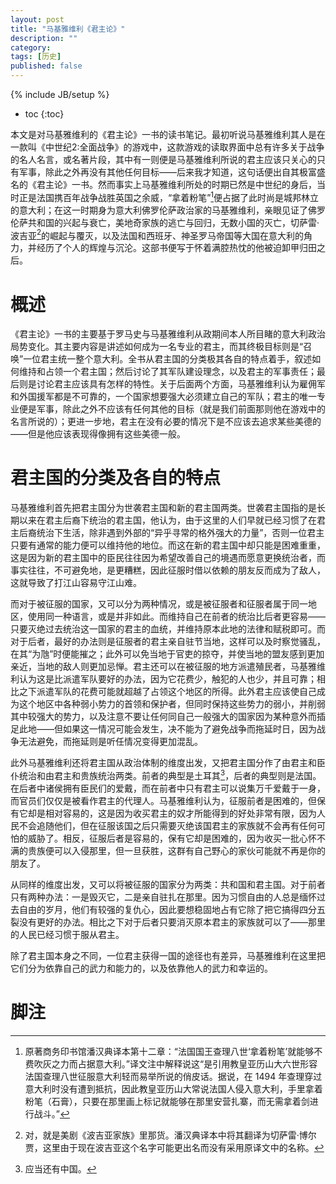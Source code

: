 ```yaml
---
layout: post
title: "马基雅维利《君主论》"
description: ""
category:
tags: [历史]
published: false
---
```

{% include JB/setup %}

* toc
{:toc}

本文是对马基雅维利的《君主论》一书的读书笔记。最初听说马基雅维利其人是在一款叫《中世纪2:全面战争》的游戏中，这款游戏的读取界面中总有许多关于战争的名人名言，或名著片段，其中有一则便是马基雅维利所说的君主应该只关心的只有军事，除此之外再没有其他任何目标——后来我才知道，这句话便出自其极富盛名的《君主论》一书。然而事实上马基雅维利所处的时期已然是中世纪的身后，当时正是法国携百年战争战胜英国之余威，“拿着粉笔”[^1]便占据了此时尚是城邦林立的意大利；在这一时期身为意大利佛罗伦萨政治家的马基雅维利，亲眼见证了佛罗伦萨共和国的兴起与衰亡，美地奇家族的逃亡与回归，无数小国的灭亡，切萨雷·波吉亚[^2]的崛起与覆灭，以及法国和西班牙、神圣罗马帝国等大国在意大利的角力，并经历了个人的辉煌与沉沦。这部书便写于怀着满腔热忱的他被迫卸甲归田之后。

[^1]: 原著商务印书馆潘汉典译本第十二章：“法国国王查理八世‘拿着粉笔’就能够不费吹灰之力而占据意大利。”译文注中解释说这“是引用教皇亚历山大六世形容法国查理八世征服意大利轻而易举所说的俏皮话。据说，在 1494 年查理穿过意大利时没有遭到抵抗，因此教皇亚历山大常说法国人侵入意大利，手里拿着粉笔（石膏），只要在那里画上标记就能够在那里安营扎寨，而无需拿着剑进行战斗。”

[^2]: 对，就是美剧《波吉亚家族》里那货。潘汉典译本中将其翻译为切萨雷·博尔贾，这里由于现在波吉亚这个名字可能更出名而没有采用原译文中的名称。

# 概述

《君主论》一书的主要基于罗马史与马基雅维利从政期间本人所目睹的意大利政治局势变化。其主要内容是讲述如何成为一名专业的君主，而其终极目标则是“召唤”一位君主统一整个意大利。全书从君主国的分类极其各自的特点着手，叙述如何维持和占领一个君主国；然后讨论了其军队建设理念，以及君主的军事责任；最后则是讨论君主应该具有怎样的特性。关于后面两个方面，马基雅维利认为雇佣军和外国援军都是不可靠的，一个国家想要强大必须建立自己的军队；君主的唯一专业便是军事，除此之外不应该有任何其他的目标（就是我们前面那则他在游戏中的名言所说的）；更进一步地，君主在没有必要的情况下是不应该去追求某些美德的——但是他应该表现得像拥有这些美德一般。

# 君主国的分类及各自的特点

马基雅维利首先把君主国分为世袭君主国和新的君主国两类。世袭君主国指的是长期以来在君主后裔下统治的君主国，他认为，由于这里的人们早就已经习惯了在君主后裔统治下生活，除非遇到外部的“异乎寻常的格外强大的力量”，否则一位君主只要有通常的能力便可以维持他的地位。而这在新的君主国中却只能是困难重重，这是因为新的君主国中的臣民往往因为希望改善自己的境遇而愿意更换统治者，而事实往往，不可避免地，是更糟糕，因此征服时借以依赖的朋友反而成为了敌人，这就导致了打江山容易守江山难。

而对于被征服的国家，又可以分为两种情况，或是被征服者和征服者属于同一地区，使用同一种语言，或是并非如此。而维持自己在前者的统治比后者更容易——只要灭绝过去统治这一国家的君主的血统，并维持原本此地的法律和赋税即可。而对于后者，最好的办法则是征服者的君主亲自驻节当地，这样可以及时察觉骚乱，在其“为虺”时便能摧之；此外可以免当地于官吏的掠夺，并使当地的盟友感到更加亲近，当地的敌人则更加忌惮。君主还可以在被征服的地方派遣殖民者，马基雅维利认为这是比派遣军队要好的办法，因为它花费少，触犯的人也少，并且可靠；相比之下派遣军队的花费可能就超越了占领这个地区的所得。此外君主应该使自己成为这个地区中各种弱小势力的首领和保护者，但同时保持这些势力的弱小，并削弱其中较强大的势力，以及注意不要让任何同自己一般强大的国家因为某种意外而插足此地——但如果这一情况可能会发生，决不能为了避免战争而拖延时日，因为战争无法避免，而拖延则是听任情况变得更加混乱。

此外马基雅维利还将君主国从政治体制的维度出发，又把君主国分作了由君主和臣仆统治和由君主和贵族统治两类。前者的典型是土耳其[^3]，后者的典型则是法国。在后者中诸侯拥有臣民们的爱戴，而在前者中只有君主可以说集万千爱戴于一身，而官员们仅仅是被看作君主的代理人。马基雅维利认为，征服前者是困难的，但保有它却是相对容易的，这是因为收买君主的奴才所能得到的好处非常有限，因为人民不会追随他们，但在征服该国之后只需要灭绝该国君主的家族就不会再有任何可怕的威胁了。相反，征服后者是容易的，保有它却是困难的，因为收买一批心怀不满的贵族便可以入侵那里，但一旦获胜，这群有自己野心的家伙可能就不再是你的朋友了。

[^3]: 应当还有中国。

从同样的维度出发，又可以将被征服的国家分为两类：共和国和君主国。对于前者只有两种办法：一是毁灭它，二是亲自驻扎在那里。因为习惯自由的人总是缅怀过去自由的岁月，他们有较强的复仇心，因此要想稳固地占有它除了把它搞得四分五裂没有更好的办法。相比之下对于后者只要消灭原本君主的家族就可以了——那里的人民已经习惯于服从君主。

除了君主国本身之不同，一位君主获得一国的途径也有差异，马基雅维利在这里把它们分为依靠自己的武力和能力的，以及依靠他人的武力和幸运的。

# 脚注
